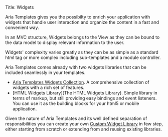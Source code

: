 Title: Widgets

Aria Templates gives you the possibilty to enrich your application with widgets that handle user interaction and organize the content in a fast and convenient way.

In an MVC structure, Widgets belongs to the View as they can be bound to the data model to display relevant information to the user.

Widgets' complexity varies greatly as they can be as simple as a standard html tag or more complex including sub-templates and a module controller.

Aria Templates comes already with two widgets libraries that can be included seamlessly in your templates.
* [Aria Templates Widgets Collection](The_Aria_Templates_Widgets_Collection). A comprehensive collection of widgets with a rich set of features.
* [HTML Widgets Library](The HTML Widgets Library). Simple library in terms of markup, but still providing easy bindings and event listeners. You can use it as the building blocks for your html5 or mobile application.

Given the nature of Aria Templates and its well defined separation of responsibilities you can create your own [Custom Widget Library](Creating_A_Custom_Widgets_Library) in few step, either starting from scratch or extending from and reusing existing libraries.